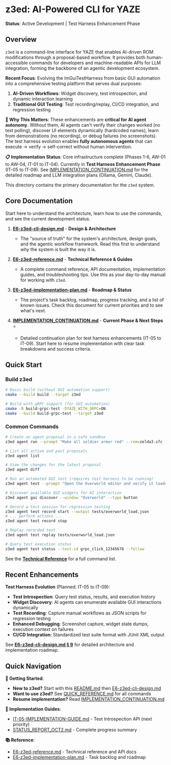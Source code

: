 # z3ed: AI-Powered CLI for YAZE

**Status**: Active Development | Test Harness Enhancement Phase

## Overview

`z3ed` is a command-line interface for YAZE that enables AI-driven ROM modifications through a proposal-based workflow. It provides both human-accessible commands for developers and machine-readable APIs for LLM integration, forming the backbone of an agentic development ecosystem.

**Recent Focus**: Evolving the ImGuiTestHarness from basic GUI automation into a comprehensive testing platform that serves dual purposes:
1. **AI-Driven Workflows**: Widget discovery, test introspection, and dynamic interaction learning
2. **Traditional GUI Testing**: Test recording/replay, CI/CD integration, and regression testing

**🤖 Why This Matters**: These enhancements are **critical for AI agent autonomy**. Without them, AI agents can't verify their changes worked (no test polling), discover UI elements dynamically (hardcoded names), learn from demonstrations (no recording), or debug failures (no screenshots). The test harness evolution enables **fully autonomous agents** that can execute → verify → self-correct without human intervention.

**📋 Implementation Status**: Core infrastructure complete (Phases 1-6, AW-01 to AW-04, IT-01 to IT-04). Currently in **Test Harness Enhancement Phase** (IT-05 to IT-09). See [IMPLEMENTATION_CONTINUATION.md](IMPLEMENTATION_CONTINUATION.md) for the detailed roadmap and LLM integration plans (Ollama, Gemini, Claude).

This directory contains the primary documentation for the `z3ed` system.

## Core Documentation

Start here to understand the architecture, learn how to use the commands, and see the current development status.

1.  **[E6-z3ed-cli-design.md](E6-z3ed-cli-design.md)** - **Design & Architecture**
    *   The "source of truth" for the system's architecture, design goals, and the agentic workflow framework. Read this first to understand *why* the system is built the way it is.

2.  **[E6-z3ed-reference.md](E6-z3ed-reference.md)** - **Technical Reference & Guides**
    *   A complete command reference, API documentation, implementation guides, and troubleshooting tips. Use this as your day-to-day manual for working with `z3ed`.

3.  **[E6-z3ed-implementation-plan.md](E6-z3ed-implementation-plan.md)** - **Roadmap & Status**
    *   The project's task backlog, roadmap, progress tracking, and a list of known issues. Check this document for current priorities and to see what's next.

4.  **[IMPLEMENTATION_CONTINUATION.md](IMPLEMENTATION_CONTINUATION.md)** - **Current Phase & Next Steps** ⭐
    *   Detailed continuation plan for test harness enhancements (IT-05 to IT-09). Start here to resume implementation with clear task breakdowns and success criteria.

## Quick Start

### Build z3ed

```bash
# Basic build (without GUI automation support)
cmake --build build --target z3ed

# Build with gRPC support (for GUI automation)
cmake -B build-grpc-test -DYAZE_WITH_GRPC=ON
cmake --build build-grpc-test --target z3ed
```

### Common Commands

```bash
# Create an agent proposal in a safe sandbox
z3ed agent run --prompt "Make all soldier armor red" --rom=zelda3.sfc --sandbox

# List all active and past proposals
z3ed agent list

# View the changes for the latest proposal
z3ed agent diff

# Run an automated GUI test (requires test harness to be running)
z3ed agent test --prompt "Open the Overworld editor and verify it loads"

# Discover available GUI widgets for AI interaction
z3ed agent gui discover --window "Overworld" --type button

# Record a test session for regression testing
z3ed agent test record start --output tests/overworld_load.json
# ... perform actions ...
z3ed agent test record stop

# Replay recorded test
z3ed agent test replay tests/overworld_load.json

# Query test execution status
z3ed agent test status --test-id grpc_click_12345678 --follow
```

See the **[Technical Reference](E6-z3ed-reference.md)** for a full command list.

## Recent Enhancements

**Test Harness Evolution** (Planned: IT-05 to IT-09):
- **Test Introspection**: Query test status, results, and execution history
- **Widget Discovery**: AI agents can enumerate available GUI interactions dynamically
- **Test Recording**: Capture manual workflows as JSON scripts for regression testing
- **Enhanced Debugging**: Screenshot capture, widget state dumps, execution context on failures
- **CI/CD Integration**: Standardized test suite format with JUnit XML output

See **[E6-z3ed-cli-design.md § 9](E6-z3ed-cli-design.md#9-test-harness-evolution-from-automation-to-platform)** for detailed architecture and implementation roadmap.

## Quick Navigation

**📖 Getting Started**:
- **New to z3ed?** Start with this [README.md](README.md) then [E6-z3ed-cli-design.md](E6-z3ed-cli-design.md)
- **Want to use z3ed?** See [QUICK_REFERENCE.md](QUICK_REFERENCE.md) for all commands
- **Resume implementation?** Read [IMPLEMENTATION_CONTINUATION.md](IMPLEMENTATION_CONTINUATION.md)

**🔧 Implementation Guides**:
- [IT-05-IMPLEMENTATION-GUIDE.md](IT-05-IMPLEMENTATION-GUIDE.md) - Test Introspection API (next priority)
- [STATUS_REPORT_OCT2.md](STATUS_REPORT_OCT2.md) - Complete progress summary

**📚 Reference**:
- [E6-z3ed-reference.md](E6-z3ed-reference.md) - Technical reference and API docs
- [E6-z3ed-implementation-plan.md](E6-z3ed-implementation-plan.md) - Task backlog and roadmap

